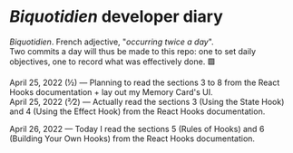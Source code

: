 # *Biquotidien* developer diary
*Biquotidien*. French adjective, "*occurring twice a day*".  
Two commits a day will thus be made to this repo: one to set daily objectives, one to record what was effectively done. 🟩

April 25, 2022 (½) — Planning to read the sections 3 to 8 from the React Hooks documentation + lay out my Memory Card's UI.  
April 25, 2022 (²⁄2) — Actually read the sections 3 (Using the State Hook) and 4 (Using the Effect Hook) from the React Hooks documentation.

April 26, 2022 — Today I read the sections 5 (Rules of Hooks) and 6 (Building Your Own Hooks) from the React Hooks documentation.
